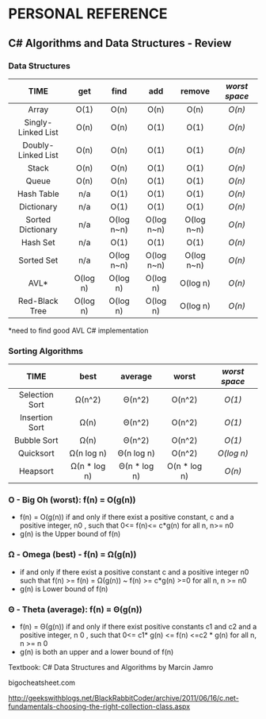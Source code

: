 # PERSONAL REFERENCE

## C# Algorithms and Data Structures - Review

### Data Structures

| TIME | get | find | add | remove | *worst space* |
| :---: | :---: | :---: | :---: | :---: | :---: |
| Array | O(1) | O(n) | O(n) | O(n) | *O(n)* |
| Singly-Linked List | O(n) | O(n) | O(1) | O(1) | *O(n)* |
| Doubly-Linked List | O(n) | O(n) | O(1) | O(1) | *O(n)* |
| Stack | O(n) | O(n) | O(1) | O(1) | *O(n)* |
| Queue | O(n) | O(n) | O(1) | O(1) | *O(n)* |
| Hash Table | n/a | O(1) | O(1) | O(1) | *O(n)* |
| Dictionary | n/a | O(1) | O(1) | O(1) | *O(n)* |
| Sorted Dictionary | n/a | O(log n~n) | O(log n~n) | O(log n~n) | *O(n)* |
| Hash Set | n/a | O(1) | O(1) | O(1) | *O(n)* |
| Sorted Set | n/a | O(log n~n) | O(log n~n) | O(log n~n) | *O(n)* |
| AVL* | O(log n) | O(log n) | O(log n) | O(log n) | *O(n)* |
| Red-Black Tree | O(log n) | O(log n) | O(log n) | O(log n) | *O(n)* |


*need to find good AVL C# implementation 

### Sorting Algorithms

| TIME | best | average | worst | *worst space* |
| :---: | :---: | :---: | :---: | :---: |
| Selection Sort | Ω(n^2) | Θ(n^2) | O(n^2) | *O(1)* |
| Insertion Sort | Ω(n) | Θ(n^2) | O(n^2) | *O(1)* |
| Bubble Sort | Ω(n) | Θ(n^2) | O(n^2) | *O(1)* |
| Quicksort | Ω(n log n) | Θ(n log n) | O(n^2) | *O(log n)* |
| Heapsort | Ω(n * log n) | Θ(n * log n) | O(n * log n) | *O(n)* |

### O - Big Oh (worst): f(n) = O(g(n))
- f(n) = O(g(n)) if and only if there exist a positive constant, c and a positive integer, n0 , such that 0<= f(n)<= c*g(n) for all n, n>= n0
- g(n) is the Upper bound of f(n)
### Ω - Omega (best) - f(n) = Ω(g(n))
- if and only if there exist a positive constant c and a positive integer n0 such that f(n) >= f(n) = Ω(g(n)) ~ f(n) >= c*g(n) >=0 for all n, n >= n0 
- g(n) is Lower bound of f(n)
### Θ - Theta (average): f(n) = Θ(g(n))
- f(n) = Θ(g(n)) if and only if there exist positive constants c1 and c2 and a positive integer, n 0 , such that 0<= c1* g(n) <= f(n) <=c2 * g(n) for all n, n >= n 0
- g(n) is both an upper and a lower bound of f(n)

Textbook: C# Data Structures and Algorithms by Marcin Jamro

bigocheatsheet.com

http://geekswithblogs.net/BlackRabbitCoder/archive/2011/06/16/c.net-fundamentals-choosing-the-right-collection-class.aspx
